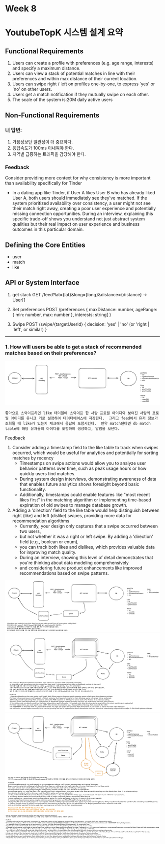 # Week 8
# YoutubeTopK 시스템 설계 요약

## Functional Requirements
   1. Users can create a profile with preferences (e.g. age range, interests) and specify a maximum distance.
   2. Users can view a stack of potential matches in line with their preferences and within max distance of their current location.
   3. Users can swipe right / left on profiles one-by-one, to express 'yes' or 'no' on other users.
   4. Users get a match notification if they mutually swipe on each other.
   5. The scale of the system is:20M daily active users

## Non-Functional Requirements
### 내 답변:
1. 가용성보단 일관성이 더 중요하다.
2. 응답속도가 100ms 이내여야 한다.
3. 지역별 급증하는 트래픽을 감당해야 한다.

### Feedback
   Consider providing more context for why consistency is more important than availability specifically for Tinder
   - In a dating app like Tinder, if User A likes User B who has already liked User A, both users should immediately see they've matched.
     If the system prioritized availability over consistency, a user might not see their match right away, creating a poor user experience and potentially missing connection opportunities.
     During an interview, explaining this specific trade-off shows you understand not just abstract system qualities
     but their real impact on user experience and business outcomes in this particular domain.

## Defining the Core Entities
- user
- match
- like
## API or System Interface
1. get stack
GET /feed?lat={lat}&long={long}&distance={distance} -> User[]
2. Set preferences
POST /preferences
{
maxDistance: number,
ageRange: { min: number, max: number },
interests: string[
}

3. Swipe
POST /swipe/{targetUserId}
{
decision: 'yes' | 'no' (or 'right | 'left', or similar)
}

---

### 1. How will users be able to get a stack of recommended matches based on their preferences?

![tinder1.png](tinder1.png)

``
좋아요로 스와이프하면 like 테이블에 스와이프 한 사람 프로필 아이디와 보여진 사람의 프로필 아이디를 유니크 키로 설정하여 데이터베이스에 저장한다. 
그리고 feed에서 유저 정보가 조회될 때 like가 있는지 체크해서 응답에 포함시킨다. 
만약 match된다면 db match table에 해당 유저들의 아이디를 포함하여 생성하고, 알림을 보낸다.
``

Feedback
1. Consider adding a timestamp field to the like table to track when swipes occurred, which would be useful for analytics and potentially for sorting matches by recency
   - Timestamps on swipe actions would allow you to analyze user behavior patterns over time, such as peak usage hours or how quickly users find matches.
   - During system design interviews, demonstrating awareness of data that enables future analytics shows foresight beyond basic functionality.
   - Additionally, timestamps could enable features like "most recent likes first" in the matching algorithm or implementing time-based expiration of old swipes to manage database growth.
2. Adding a 'direction' field to the like table would help distinguish between right (like) and left (dislike) swipes, providing more data for recommendation algorithms
   - Currently, your design only captures that a swipe occurred between two users,
   - but not whether it was a right or left swipe. By adding a 'direction' field (e.g., boolean or enum),
   - you can track both likes and dislikes, which provides valuable data for improving match quality.
   - During an interview, showing this level of detail demonstrates that you're thinking about data modeling comprehensively
   - and considering future product enhancements like improved recommendations based on swipe patterns.

![tinder2.png](tinder2.png)
![tinder3.png](tinder3.png)
![tinder4.png](tinder4.png)
![tinder5.png](tinder5.png)
